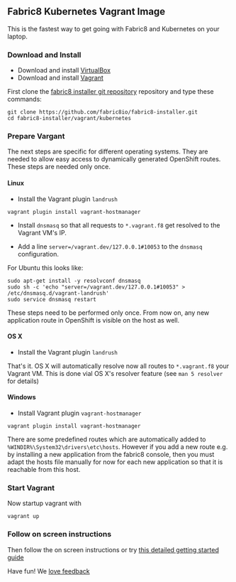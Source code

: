 ## Fabric8 Kubernetes Vagrant Image

This is the fastest way to get going with Fabric8 and Kubernetes on your laptop.

### Download and Install

* Download and install [VirtualBox](https://www.virtualbox.org/wiki/Downloads) 
* Download and install [Vagrant](http://www.vagrantup.com/downloads.html)
  
First clone the [fabric8 installer git repository](https://github.com/fabric8io/fabric8-installer) repository and type these commands:

```
git clone https://github.com/fabric8io/fabric8-installer.git
cd fabric8-installer/vagrant/kubernetes
```

### Prepare Vargant

The next steps are specific for different operating systems. They are needed to allow easy access to 
dynamically generated OpenShift routes. These steps are needed only once.

#### Linux

* Install the Vagrant plugin `landrush`

````
vagrant plugin install vagrant-hostmanager
````

* Install `dnsmasq` so that all requests to `*.vagrant.f8` get resolved to the Vagrant VM's IP.
   
* Add a line `server=/vagrant.dev/127.0.0.1#10053` to the `dnsmasq` configuration.
   
For Ubuntu this looks like:

````
sudo apt-get install -y resolvconf dnsmasq
sudo sh -c 'echo "server=/vagrant.dev/127.0.0.1#10053" > /etc/dnsmasq.d/vagrant-landrush'
sudo service dnsmasq restart
````

These steps need to be performed only once. From now on, any new application route in OpenShift is visible on the host
as well.

#### OS X

* Install the Vagrant plugin `landrush`

That's it. OS X will automatically resolve now all routes to `*.vagrant.f8` your Vagrant VM. This is done vial OS X's resolver feature
(see `man 5 resolver` for details)

#### Windows

* Install Vagrant plugin `vagrant-hostmanager`

````
vagrant plugin install vagrant-hostmanager
````

There are some predefined routes which are automatically added to `%WINDIR%\System32\drivers\etc\hosts`. However if you 
add a new route e.g. by installing a new application from the fabric8 console, then you must adapt the hosts file manually 
for now for each new application so that it is reachable from this host.

### Start Vagrant

Now startup vagrant with

```
vagrant up
```

### Follow on screen instructions

Then follow the on screen instructions or try [this detailed getting started guide](http://fabric8.io/guide/getStartedVagrant.html)

Have fun! We [love feedback](http://fabric8.io/community/)
